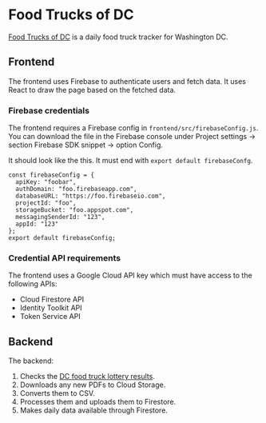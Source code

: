 # Food Trucks of DC

[Food Trucks of DC](https://foodtrucksofdc.com) is a daily food truck tracker
for Washington DC.

## Frontend

The frontend uses Firebase to authenticate users and fetch data. It uses React
to draw the page based on the fetched data.

### Firebase credentials

The frontend requires a Firebase config in `frontend/src/firebaseConfig.js`.
You can download the file in the Firebase console under Project settings -> 
section Firebase SDK snippet -> option Config.

It should look like the this. It must end with `export default firebaseConfg`.

```
const firebaseConfig = {
  apiKey: "foobar",
  authDomain: "foo.firebaseapp.com",
  databaseURL: "https://foo.firebaseio.com",
  projectId: "foo",
  storageBucket: "foo.appspot.com",
  messagingSenderId: "123",
  appId: "123"
};
export default firebaseConfig;
```

### Credential API requirements

The frontend uses a Google Cloud API key which must have access to the
following APIs:

* Cloud Firestore API
* Identity Toolkit API
* Token Service API

## Backend

The backend:

1. Checks the [DC food truck lottery results](https://dcra.dc.gov/mrv).
2. Downloads any new PDFs to Cloud Storage.
3. Converts them to CSV.
4. Processes them and uploads them to Firestore.
5. Makes daily data available through Firestore.
